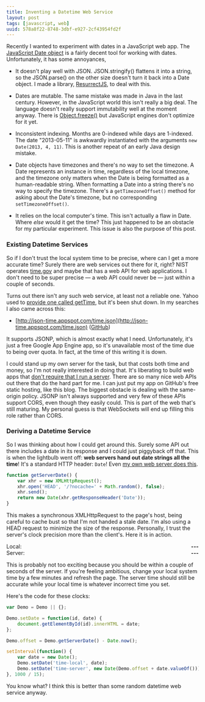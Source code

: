 ```yaml
---
title: Inventing a Datetime Web Service
layout: post
tags: [javascript, web]
uuid: 578a8f22-8748-3dbf-e927-2cf43954fd2f
---
```


Recently I wanted to experiment with dates in a JavaScript web app.
The [JavaScript Date object][date] is a fairly decent tool for working
with dates. Unfortunately, it has some annoyances,

 * It doesn't play well with JSON. JSON.stringify() flattens it into a
   string, so the JSON.parse() on the other size doesn't turn it back
   into a Date object. I made a library, [ResurrectJS][ressurect], to
   deal with this.

 * Dates are mutable. The same mistake was made in Java in the last
   century. However, in the JavaScript world this isn't really a big
   deal. The language doesn't really support immutability well at the
   moment anyway. There is [Object.freeze()][freeze] but JavaScript
   engines don't optimize for it yet.

 * Inconsistent indexing. Months are 0-indexed while days are
   1-indexed. The date "2013-05-11" is awkwardly instantiated with the
   arguments `new Date(2013, 4, 11)`. This is another repeat of an
   early Java design mistake.

 * Date objects have timezones and there's no way to set the timezone.
   A Date represents an instance in time, regardless of the local
   timezone, and the timezone only matters when the Date is being
   formatted as a human-readable string. When formatting a Date into a
   string there's no way to specify the timezone. There's a
   `getTimezoneOffset()` method for asking about the Date's timezone,
   but no corresponding `setTimezoneOffset()`.

 * It relies on the local computer's time. This isn't actually a flaw
   in Date. Where *else* would it get the time? This just happened to
   be an obstacle for my particular experiment. This issue is also the
   purpose of this post.

### Existing Datetime Services

So if I don't trust the local system time to be precise, where can I
get a more accurate time? Surely there are web services out there for
it, right? NIST operates [time.gov](http://time.gov/) and maybe that
has a web API for web applications. I don't need to be super precise
— a web API could never be — just within a couple of seconds.

Turns out there isn't any such web service, at least not a reliable
one. Yahoo used to [provide one called getTime][yahoo], but it's been
shut down. In my searches I also came across this:

 * [http://json-time.appspot.com/time.json](http://json-time.appspot.com/time.json) ([GitHub][json-time])

It supports JSONP, which is almost exactly what I need. Unfortunately,
it's just a free Google App Engine app, so it's unavailable most of
the time due to being over quota. In fact, at the time of this writing
it is down.

I could stand up my own server for the task, but that costs both time
and money, so I'm not really interested in doing that. It's liberating
to build web apps that [don't require that I run a server][flu]. There
are so many nice web APIs out there that do the hard part for me. I
can just put my app on GitHub's free static hosting, like this blog.
The biggest obstacle is dealing with the same-origin policy. JSONP
isn't always supported and very few of these APIs support CORS, even
though they easily could. This is part of the web that's still
maturing. My personal guess is that WebSockets will end up filling
this role rather than CORS.

### Deriving a Datetime Service

So I was thinking about how I could get around this. Surely some API
out there includes a date in its response and I could just piggyback
off that. This is when the lightbulb went off: **web servers hand out
date strings all the time**! It's a standard HTTP header: `Date`! Even
[my own web server does this][simple-httpd].

~~~js
function getServerDate() {
    var xhr = new XMLHttpRequest();
    xhr.open('HEAD', '/?nocache=' + Math.random(), false);
    xhr.send();
    return new Date(xhr.getResponseHeader('Date'));
}
~~~

This makes a synchronous XMLHttpRequest to the page's host, being
careful to cache bust so that I'm not handed a stale date. I'm also
using a HEAD request to minimize the size of the response. Personally,
I trust the server's clock precision more than the client's. Here it
is in action.

<div>
Local: <b><span id="time-local" style="float: right;">---</span></b>
</div>
<div>
Server: <b><span id="time-server" style="float: right;">---</span></b>
</div>

This is probably not too exciting because you should be within a
couple of seconds of the server. If you're feeling ambitious, change
your local system time by a few minutes and refresh the page. The
server time should still be accurate while your local time is whatever
incorrect time you set.

<script>
var Demo = Demo || {};

Demo.getServerDate = function() {
    var xhr = new XMLHttpRequest();
    xhr.open('HEAD', '/?nocache=' + Math.random(), false);
    xhr.send();
    return new Date(xhr.getResponseHeader('Date'));
};

Demo.setDate = function(id, date) {
    document.getElementById(id).innerHTML = date;
};

Demo.offset = Demo.getServerDate() - Date.now();

setInterval(function() {
    var date = new Date();
    Demo.setDate('time-local', date);
    Demo.setDate('time-server', new Date(Demo.offset + date.valueOf()));
}, 1000 / 15);
</script>

Here's the code for these clocks:

~~~js
var Demo = Demo || {};

Demo.setDate = function(id, date) {
    document.getElementById(id).innerHTML = date;
};

Demo.offset = Demo.getServerDate() - Date.now();

setInterval(function() {
    var date = new Date();
    Demo.setDate('time-local', date);
    Demo.setDate('time-server', new Date(Demo.offset + date.valueOf()));
}, 1000 / 15);
~~~

You know what? I think this is better than some random datetime
web service anyway.


[date]: https://developer.mozilla.org/en-US/docs/JavaScript/Reference/Global_Objects/Date
[freeze]: https://developer.mozilla.org/en-US/docs/JavaScript/Reference/Global_Objects/Object/freeze
[ressurect]: /blog/2013/03/28/
[json-time]: https://github.com/simonw/json-time
[yahoo]: http://developer.yahoo.com/util/timeservice/V1/getTime.html
[flu]: /blog/2013/01/13/
[simple-httpd]: /blog/2009/05/17/
